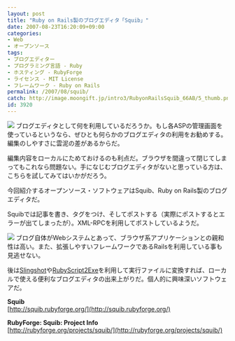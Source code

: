 ```yaml
---
layout: post
title: "Ruby on Rails製のブログエディタ「Squib」"
date: 2007-08-23T16:20:09+09:00
categories:
- Web
- オープンソース
tags: 
- ブログエディター
- プログラミング言語 - Ruby
- ホスティング - RubyForge
- ライセンス - MIT License
- フレームワーク - Ruby on Rails
permalink: /2007/08/squib/
catch: http://image.moongift.jp/intro3/RubyonRailsSquib_66AB/5_thumb.png
id: 3920
---
```

[![](http://image.moongift.jp/intro3/RubyonRailsSquib_66AB/6_thumb.png)](http://image.moongift.jp/intro3/RubyonRailsSquib_66AB/62.png) ブログエディタとして何を利用しているだろうか。もし各ASPの管理画面を使っているというなら、ぜひとも何らかのブログエディタの利用をお勧めする。編集のしやすさに雲泥の差があるからだ。   
  
編集内容をローカルにためておけるのも利点だ。ブラウザを間違って閉じてしまってもこれなら問題ない。手になじむブログエディタがないと思っている方は、こちらを試してみてはいかがだろう。   
  
今回紹介するオープンソース・ソフトウェアはSquib、Ruby on Rails製のブログエディタだ。   
  
<!--more-->  
  
Squibでは記事を書き、タグをつけ、そしてポストする（実際にポストするとエラーが出てしまったが）。XML-RPCを利用してポストしているようだ。   
  
[![](http://image.moongift.jp/intro3/RubyonRailsSquib_66AB/5_thumb.png)](http://image.moongift.jp/intro3/RubyonRailsSquib_66AB/52.png) ブログ自体がWebシステムとあって、ブラウザ系アプリケーションとの親和性は高い。また、拡張しやすいフレームワークであるRailsを利用している事も見逃せない。   
  
後は[Slingshot](http://www.moongift.jp/2007/07/slingshot/)や[RubyScript2Exe](http://www.erikveen.dds.nl/distributingrubyapplications/rails.html)を利用して実行ファイルに変換すれば、ローカルで使える便利なブログエディタの出来上がりだ。個人的に興味深いソフトウェアだ。   
  
**Squib**  
[http://squib.rubyforge.org/](http://squib.rubyforge.org/)  
  
**RubyForge: Squib: Project Info**  
[http://rubyforge.org/projects/squib/](http://rubyforge.org/projects/squib/)